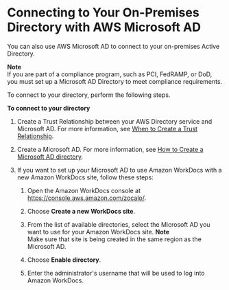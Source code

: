 # Connecting to Your On\-Premises Directory with AWS Microsoft AD<a name="connect_directory_microsoft"></a>

You can also use AWS Microsoft AD to connect to your on\-premises Active Directory\.

**Note**  
If you are part of a compliance program, such as PCI, FedRAMP, or DoD, you must set up a Microsoft AD Directory to meet compliance requirements\.

To connect to your directory, perform the following steps\.

**To connect to your directory**

1. Create a Trust Relationship between your AWS Directory service and Microsoft AD\. For more information, see [When to Create a Trust Relationship](http://docs.aws.amazon.com/directoryservice/latest/admin-guide/setup_trust.html)\.

1. Create a Microsoft AD\. For more information, see [How to Create a Microsoft AD directory](http://docs.aws.amazon.com/directoryservice/latest/admin-guide/create_managed_ad.html)\.

1. If you want to set up your Microsoft AD to use Amazon WorkDocs with a new Amazon WorkDocs site, follow these steps:

   1. Open the Amazon WorkDocs console at [https://console\.aws\.amazon\.com/zocalo/](https://console.aws.amazon.com/zocalo/)\.

   1. Choose **Create a new WorkDocs site**\.

   1. From the list of available directories, select the Microsoft AD you want to use for your Amazon WorkDocs site\.
**Note**  
Make sure that site is being created in the same region as the Microsoft AD\. 

   1. Choose **Enable directory**\.

   1. Enter the administrator's username that will be used to log into Amazon WorkDocs\. 